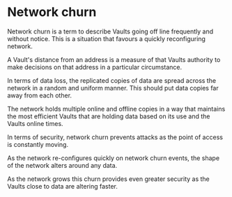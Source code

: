 # Network churn
Network churn is a term to describe Vaults going off line frequently and without notice. This is a situation that favours a quickly reconfiguring network.

A Vault's distance from an address is a measure of that Vaults authority to make decisions on that address in a particular circumstance.

In terms of data loss, the replicated copies of data are spread across the network in a random and uniform manner. This should put data copies far away from each other.

The network holds multiple online and offline copies in a way that maintains the most efficient Vaults that are holding data based on its use and the Vaults online times.

In terms of security, network churn prevents attacks as the point of access is constantly moving.

As the network re-configures quickly on network churn events, the shape of the network alters around any data.

As the network grows this churn provides even greater security as the Vaults close to data are altering faster.
